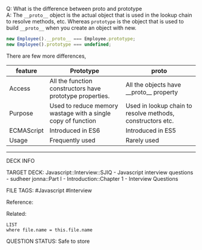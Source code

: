 Q: What is the difference between proto and prototype  
A: The `__proto__` object is the actual object that is used in the lookup chain to resolve methods, etc. Whereas `prototype` is the object that is used to build `__proto__` when you create an object with new.
```javascript
new Employee().__proto__ === Employee.prototype;
new Employee().prototype === undefined;
```
There are few more differences,

| feature | Prototype | proto |
| ------------------- | ------------------------------------- | ----------------------------------------------- |
| Access | All the function constructors have prototype properties. | All the objects have \_\_proto\_\_ property |
| Purpose | Used to reduce memory wastage with a single copy of function | Used in lookup chain to resolve methods, constructors etc. |
| ECMAScript | Introduced in ES6 | Introduced in ES5 |
| Usage | Frequently used | Rarely used |
<!--ID: 1693596707473-->

---

DECK INFO

TARGET DECK: Javascript::Interview::SJIQ - Javascript interview questions - sudheer jonna::Part I - Introduction::Chapter 1 - Interview Questions

FILE TAGS: #Javascript #Interview

Reference:

Related:

```dataview
LIST
where file.name = this.file.name
```

QUESTION STATUS: Safe to store